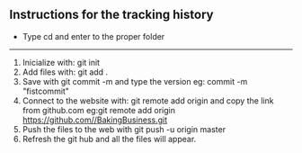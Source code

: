 ## Instructions for the tracking history
- Type cd and enter to the proper folder
---
1. Inicialize with: git init
2. Add files with: git add .
3. Save with git commit -m and type the version eg: commit -m "fistcommit"
4. Connect to the website with: git remote add origin and copy the link from github.com
eg:git remote add origin https://github.com//BakingBusiness.git
5. Push the files to the web with git push -u origin master
6. Refresh the git hub and all the files will appear.
